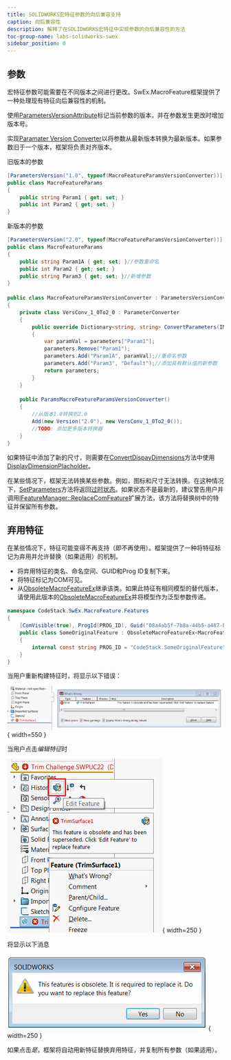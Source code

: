 ```yaml
---
title: SOLIDWORKS宏特征参数的向后兼容支持
caption: 向后兼容性
description: 解释了在SOLIDWORKS宏特征中实现参数的向后兼容性的方法
toc-group-name: labs-solidworks-swex
sidebar_position: 0
---
```

## 参数

宏特征参数可能需要在不同版本之间进行更改。SwEx.MacroFeature框架提供了一种处理现有特征向后兼容性的机制。

使用[ParametersVersionAttribute](https://docs.codestack.net/swex/macro-feature/html/T_CodeStack_SwEx_MacroFeature_Attributes_ParametersVersionAttribute.htm)标记当前参数的版本，并在参数发生更改时增加版本号。

实现[Paramater Version Converter](https://docs.codestack.net/swex/macro-feature/html/T_CodeStack_SwEx_MacroFeature_Base_IParametersVersionConverter.htm)以将参数从最新版本转换为最新版本。如果参数旧于一个版本，框架将负责对齐版本。

旧版本的参数
~~~ cs
[ParametersVersion("1.0", typeof(MacroFeatureParamsVersionConverter))]
public class MacroFeatureParams
{
    public string Param1 { get; set; }
    public int Param2 { get; set; }
}
~~~

新版本的参数

~~~ cs
[ParametersVersion("2.0", typeof(MacroFeatureParamsVersionConverter))]
public class MacroFeatureParams
{
    public string Param1A { get; set; }//参数重命名
    public int Param2 { get; set; }
    public string Param3 { get; set; }//新增参数
}

public class MacroFeatureParamsVersionConverter : ParametersVersionConverter
{
    private class VersConv_1_0To2_0 : ParameterConverter
    {
        public override Dictionary<string, string> ConvertParameters(IModelDoc2 model, IFeature feat, Dictionary<string, string> parameters)
        {
            var paramVal = parameters["Param1"];
            parameters.Remove("Param1");
            parameters.Add("Param1A", paramVal);//重命名参数
            parameters.Add("Param3", "Default");//添加具有默认值的新参数
            return parameters;
        }
    }

    public ParamsMacroFeatureParamsVersionConverter()
    {
        //从版本1.0转换到2.0
        Add(new Version("2.0"), new VersConv_1_0To2_0());
        //TODO: 添加更多版本转换器
    }
}
~~~

如果特征中添加了新的尺寸，则需要在[ConvertDispayDimensions](https://docs.codestack.net/swex/macro-feature/html/M_CodeStack_SwEx_MacroFeature_Base_IParameterConverter_ConvertDisplayDimensions.htm)方法中使用[DisplayDimensionPlacholder](https://docs.codestack.net/swex/macro-feature/html/T_CodeStack_SwEx_MacroFeature_Placeholders_DisplayDimensionPlaceholder.htm)。

在某些情况下，框架无法转换某些参数。例如，图标和尺寸无法转换。在这种情况下，[SetParameters](https://docs.codestack.net/swex/macro-feature/html/M_CodeStack_SwEx_MacroFeature_MacroFeatureEx_1_SetParameters_1.htm)方法将返回[过时状态](https://docs.codestack.net/swex/macro-feature/html/T_CodeStack_SwEx_MacroFeature_Base_MacroFeatureOutdateState_e.htm)。如果状态不是最新的，建议警告用户并调用[IFeatureManager::ReplaceComFeature](https://docs.codestack.net/swex/macro-feature/html/M_SolidWorks_Interop_sldworks_FeatureManagerEx_ReplaceComFeature__1.htm)扩展方法，该方法将替换树中的特征并保留所有参数。

## 弃用特征

在某些情况下，特征可能变得不再支持（即不再使用）。框架提供了一种将特征标记为弃用并允许替换（如果适用）的机制。

* 将弃用特征的类名、命名空间、GUID和Prog ID复制下来。
* 将特征标记为COM可见。
* 从[ObsoleteMacroFeatureEx](https://docs.codestack.net/swex/macro-feature/html/T_CodeStack_SwEx_MacroFeature_Core_ObsoleteMacroFeatureEx.htm)继承该类。如果此特征有相同模型的替代版本，请使用此版本的[ObsoleteMacroFeatureEx](https://docs.codestack.net/swex/macro-feature/html/T_CodeStack_SwEx_MacroFeature_Core_ObsoleteMacroFeatureEx_1.htm)并将模型作为泛型参数传递。

~~~ cs
namespace CodeStack.SwEx.MacroFeature.Features
{
    [ComVisible(true), ProgId(PROG_ID), Guid("08a4ab5f-7b8a-44b5-a487-b44026a02c2b")]
    public class SomeOriginalFeature : ObsoleteMacroFeatureEx<MacroFeatureModel>
    {
        internal const string PROG_ID = "CodeStack.SomeOriginalFeature";
    }
}
~~~

当用户重新构建特征时，将显示以下错误：

![弃用宏特征重新构建错误](obsolete-macro-feature-rebuild-error.png){ width=550 }

当用户点击*编辑特征*时

![编辑弃用特征](replace-obsolete-macro-feature.png){ width=250 }

将显示以下消息

![替换弃用特征](replace-obsolete-feature-message.png){ width=250 }

如果点击*是*，框架将自动用新特征替换弃用特征，并复制所有参数（如果适用）。